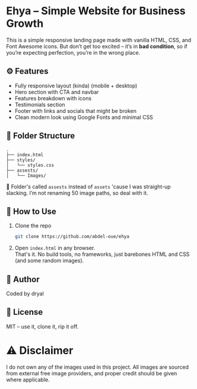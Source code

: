 # Ehya – Simple Website for Business Growth

This is a simple responsive landing page made with vanilla HTML, CSS, and Font Awesome icons. But don’t get too excited – it’s in **bad condition**, so if you’re expecting perfection, you’re in the wrong place.

## ⚙️ Features

- Fully responsive layout (kinda) (mobile + desktop)  
- Hero section with CTA and navbar  
- Features breakdown with icons  
- Testimonials section  
- Footer with links and socials that might be broken 
- Clean modern look using Google Fonts and minimal CSS

## 📁 Folder Structure

```
.
├── index.html
├── styles/
│   └── styles.css
├── assests/  
│   └── Images/
```

🧟 Folder's called `assests` instead of `assets` 'cause I was straight-up slacking. I’m not renaming 50 image paths, so deal with it.

## 🚀 How to Use

1. Clone the repo  
   ```bash
   git clone https://github.com/abdel-oue/ehya
   ```
2. Open `index.html` in any browser.  
   That's it. No build tools, no frameworks, just barebones HTML and CSS (and some random images).

## 🧠 Author

Coded by dryal

## 📜 License

MIT – use it, clone it, rip it off.

# ⚠️ Disclaimer

I do not own any of the images used in this project. All images are sourced from external free image providers, and proper credit should be given where applicable.
